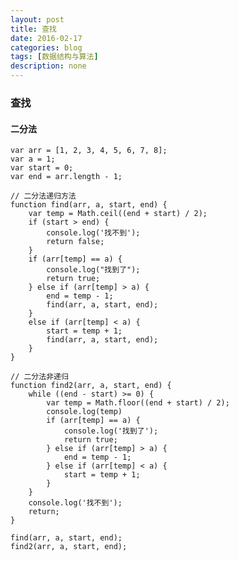 ```yaml
---
layout: post
title: 查找
date: 2016-02-17
categories: blog
tags: [数据结构与算法]
description: none
---
```


### 查找

#### 二分法

    var arr = [1, 2, 3, 4, 5, 6, 7, 8];
    var a = 1;
    var start = 0;
    var end = arr.length - 1;

    // 二分法递归方法
    function find(arr, a, start, end) {
        var temp = Math.ceil((end + start) / 2);
        if (start > end) {
            console.log('找不到');
            return false;
        }
        if (arr[temp] == a) {
            console.log("找到了");
            return true;
        } else if (arr[temp] > a) {
            end = temp - 1;
            find(arr, a, start, end);
        }
        else if (arr[temp] < a) {
            start = temp + 1;
            find(arr, a, start, end);
        }
    }

    // 二分法非递归
    function find2(arr, a, start, end) {
        while ((end - start) >= 0) {
            var temp = Math.floor((end + start) / 2);
            console.log(temp)
            if (arr[temp] == a) {
                console.log('找到了');
                return true;
            } else if (arr[temp] > a) {
                end = temp - 1;
            } else if (arr[temp] < a) {
                start = temp + 1;
            }
        }
        console.log('找不到');
        return;
    }

    find(arr, a, start, end);
    find2(arr, a, start, end);